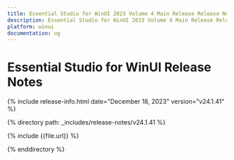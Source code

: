 ```yaml
---
title: Essential Studio for WinUI 2023 Volume 4 Main Release Release Notes  
description: Essential Studio for WinUI 2023 Volume 4 Main Release Release Notes  
platform: winui
documentation: ug
---
```


# Essential Studio for WinUI  Release Notes  

{% include release-info.html date="December 18, 2023"  version="v24.1.41" %} 

{% directory path: _includes/release-notes/v24.1.41 %}

{% include {{file.url}} %}

{% enddirectory %}
